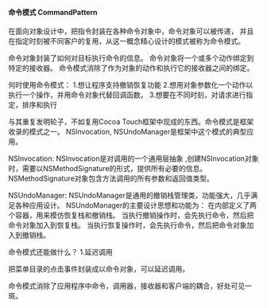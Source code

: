 ####  命令模式 CommandPattern

在面向对象设计中，把指令封装在各种命令对象中，命令对象可以被传递，
并且在指定时刻被不同客户的复用，从这一概念精心设计的模式被称为命令模式。

命令对象封装了如何对目标执行命令的信息。
命令对象将一个或多个动作绑定到特定的接收器。
命令模式消除了作为对象的动作和执行它的接收器之间的绑定。


何时使用命令模式：
1.想让程序支持撤销恢复功能
2.想用对象参数化一个动作以执行一个操作，并用命令对象代替回调函数。
3.想要在不同时刻，对请求进行指定，排序和执行


与其重复发明轮子，不如复用Cocoa Touch框架中现成的东西。命令模式是框架收录的模式之一。
NSInvocation, NSUndoManager是框架中这个模式的典型应用。

NSInvocation:
NSInvocation是对调用的一个通用层抽象 ,创建NSInvocation对象时，需要以NSMethodSignature的形式，提供所有必要的信息。
NSMethodSignature对象包含方法调用的所有参数和返回值类型。

NSUndoManager:
NSUndoManager是通用的撤销栈管理类，功能强大，几乎满足各种应用设计。
NSUndoManager的主要设计思想和功能为：
在内部定义了两个容器，用来模仿恢复栈和撤销栈。
当执行撤销操作时，会先执行命令，然后把命令对象加入到恢复栈。
当执行恢复操作时，会先执行命令，然后把命令对象加入到撤销栈。



命令模式还能做什么？
1.延迟调用

把菜单目录的点击事件封装成以命令对象，可以延迟调用。

命令模式消除了应用程序中命令，调用器，接收器和客户端的耦合，好处可见一斑。










